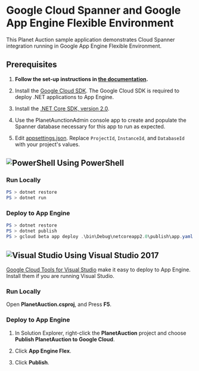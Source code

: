 # Google Cloud Spanner and Google App Engine Flexible Environment

This Planet Auction sample application demonstrates Cloud Spanner integration running in Google App Engine Flexible Environment.

## Prerequisites

1.  **Follow the set-up instructions in [the documentation](https://cloud.google.com/dotnet/docs/setup).**

2.  Install the [Google Cloud SDK](https://cloud.google.com/sdk/).  The Google Cloud SDK
    is required to deploy .NET applications to App Engine.

3.  Install the [.NET Core SDK, version 2.0](https://github.com/dotnet/core/blob/master/release-notes/download-archives/2.0.5-download.md).

4.  Use the PlanetAunctionAdmin console app to create and populate the Spanner database necessary
    for this app to run as expected.

5.  Edit [appsettings.json](appsettings.json).  Replace `ProjectId`, `InstanceId`, and `DatabaseId` with your project's values.

## ![PowerShell](../.resources/powershell.png) Using PowerShell

### Run Locally

```psm1
PS > dotnet restore
PS > dotnet run
```

### Deploy to App Engine

```psm1
PS > dotnet restore
PS > dotnet publish
PS > gcloud beta app deploy .\bin\Debug\netcoreapp2.0\publish\app.yaml
```


## ![Visual Studio](../.resources/visual-studio.png) Using Visual Studio 2017

[Google Cloud Tools for Visual Studio](
https://marketplace.visualstudio.com/items?itemName=GoogleCloudTools.GoogleCloudPlatformExtensionforVisualStudio)
make it easy to deploy to App Engine.  Install them if you are running Visual Studio.

### Run Locally

Open **PlanetAuction.csproj**, and Press **F5**.

### Deploy to App Engine

1.  In Solution Explorer, right-click the **PlanetAuction** project and choose **Publish PlanetAuction to Google Cloud**.

2.  Click **App Engine Flex**.

3.  Click **Publish**.
